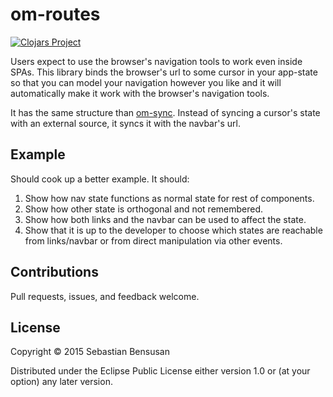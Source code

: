 # om-routes

[![Clojars Project](http://clojars.org/om-syncing/latest-version.svg)](http://clojars.org/om-syncing)

Users expect to use the browser's navigation tools
to work even inside SPAs. This library binds the browser's
url to some cursor in your app-state so that you can model your
navigation however you like and it will automatically make it work
with the browser's navigation tools.

It has the same structure than
[om-sync](http://github.com/swannodette/om-sync). Instead of syncing a cursor's
state with an external source, it syncs it with the navbar's url.

## Example

Should cook up a better example. It should:

1. Show how nav state functions as normal state for rest of components.
2. Show how other state is orthogonal and not remembered.
3. Show how both links and the navbar can be used to affect the state.
4. Show that it is up to the developer to choose which states are
   reachable from links/navbar or from direct manipulation via other events.


## Contributions

Pull requests, issues, and feedback welcome.

## License

Copyright © 2015 Sebastian Bensusan

Distributed under the Eclipse Public License either version 1.0 or (at
your option) any later version.
